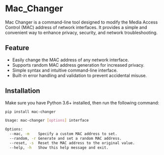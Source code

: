 # Mac_Changer
Mac Changer is a command-line tool designed to modify the Media Access Control (MAC) address of network interfaces. It provides a simple and convenient way to enhance privacy, security, and network troubleshooting.

## Feature

- Easily change the MAC address of any network interface.
- Supports random MAC address generation for increased privacy.
- Simple syntax and intuitive command-line interface.
- Built-in error handling and validation to prevent accidental misuse.

## Installation

Make sure you have Python 3.6+ installed, then run the following command:

```bash
pip install mac-changer

Usage: mac-changer [options] interface

Options:
  --mac, -m    Specify a custom MAC address to set.
  --random, -r Generate and set a random MAC address.
  --reset, -s  Reset the MAC address to the original value.
  --help, -h   Show this help message and exit.
